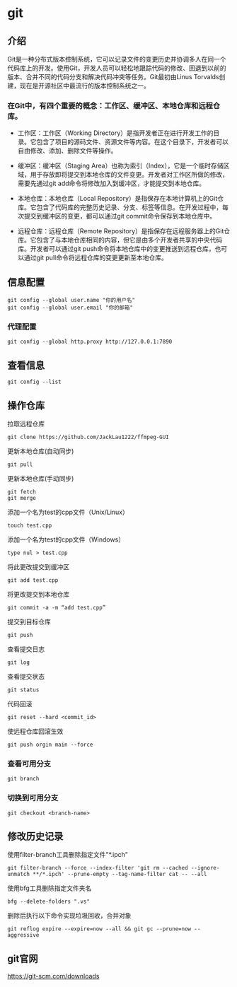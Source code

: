 # git 

## 介绍

Git是一种分布式版本控制系统，它可以记录文件的变更历史并协调多人在同一个代码库上的开发。使用Git，开发人员可以轻松地跟踪代码的修改、回退到以前的版本、合并不同的代码分支和解决代码冲突等任务。Git最初由Linus Torvalds创建，现在是开源社区中最流行的版本控制系统之一。

### 在Git中，有四个重要的概念：工作区、缓冲区、本地仓库和远程仓库。

* 工作区：工作区（Working Directory）是指开发者正在进行开发工作的目录。它包含了项目的源码文件、资源文件等内容。在这个目录下，开发者可以自由修改、添加、删除文件等操作。

* 缓冲区：缓冲区（Staging Area）也称为索引（Index），它是一个临时存储区域，用于存放即将提交到本地仓库的文件变更。开发者对工作区所做的修改，需要先通过git add命令将修改加入到缓冲区，才能提交到本地仓库。

* 本地仓库：本地仓库（Local Repository）是指保存在本地计算机上的Git仓库。它包含了代码库的完整历史记录、分支、标签等信息。在开发过程中，每次提交到缓冲区的变更，都可以通过git commit命令保存到本地仓库中。

* 远程仓库：远程仓库（Remote Repository）是指保存在远程服务器上的Git仓库。它包含了与本地仓库相同的内容，但它是由多个开发者共享的中央代码库。开发者可以通过git push命令将本地仓库中的变更推送到远程仓库，也可以通过git pull命令将远程仓库的变更更新至本地仓库。

## 信息配置
```
git config --global user.name "你的用户名"
git config --global user.email "你的邮箱"
```

### 代理配置
```
git config --global http.proxy http://127.0.0.1:7890
```

## 查看信息
```
git config --list
```
## 操作仓库
拉取远程仓库
```
git clone https://github.com/JackLau1222/ffmpeg-GUI
```

更新本地仓库(自动同步)
```
git pull 
```

更新本地仓库(手动同步)
```
git fetch 
git merge 
```

添加一个名为test的cpp文件（Unix/Linux）
```
touch test.cpp 
```

添加一个名为test的cpp文件（Windows）
```
type nul > test.cpp
```

将此更改提交到缓冲区
```
git add test.cpp 
```

将更改提交到本地仓库
```
git commit -a -m “add test.cpp” 
```

提交到目标仓库
```
git push
```

查看提交日志
```
git log
```

查看提交状态
```
git status
```

代码回滚
```
git reset --hard <commit_id>
```

使远程仓库回滚生效
```
git push orgin main --force
```

### 查看可用分支
```
git branch
```
### 切换到可用分支
```
git checkout <branch-name>
```

## 修改历史记录

使用filter-branch工具删除指定文件"*.ipch"
```
git filter-branch --force --index-filter 'git rm --cached --ignore-unmatch **/*.ipch' --prune-empty --tag-name-filter cat -- --all
```


使用bfg工具删除指定文件夹名
```
bfg --delete-folders ".vs"  
```

删除后执行以下命令实现垃圾回收，合并对象
```
git reflog expire --expire=now --all && git gc --prune=now --aggressive 
```

## git官网

<https://git-scm.com/downloads>